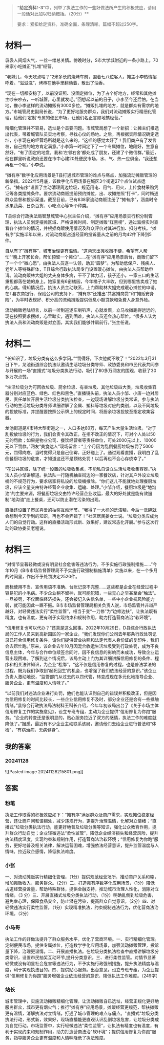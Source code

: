 
> **“给定资料**1-**3**”中，列举了执法工作的一些好做法所产生的积极效应，请用一段话对此加以归纳概括。（20分）**
> 
> 要求：紧扣给定资料，准确全面，条理清晰。篇幅不超过250字。

# 材料一

袅袅人间烟火气，一丝一缕总关情。傍晚时分，S市大学城附近的一条小路上，70来家小吃摊正“扎堆”经营。

“老妹儿，今天吃点啥？”2米多长的烧烤车前，围着七八位客人，摊主小李热情招呼着。“滋滋滋”，烤串在他手里翻动着，散出了油香。

“现在一切都安稳了，以前没证照、没固定摊位，为了占个好地方，经常和其他摊主吵来吵去，一听城管，心里就发毛。”回想起以前的日子，小李至今还后怕。在当地，像小李这样的流动摊贩有3000多位。“摊贩扎堆的地方，就是群众有需求的地方。”市城管局史副局长说，“为了更好地服务群众，我们对流动摊贩实行精细化管理，给他们‘定制’专属的便民市场，让他们名正言顺地搞经营。”

精细化管理并不容易，选址是个首要问题。市城管局想了一个新招：让摊主们推选出代表，带着城管队员实地考察，寻找心仪的场地。之后，再根据实际情况确定选址，小李现在的经营场所就是这么来的。“这样的感觉太好了！我们商户有了发言权，自己找的地方肯定满意。”小李第一时间定下了一个专属摊位，地段好，生意自然好。“有了固定的地盘，我和‘左邻右舍’都处成了朋友，还建了个微信群。”最近，他在群里听说政府还要在市中心建20处便民市场，水、气、热一应俱全。“我还想再租一个呢。”小李说。

“摊有序”数字化应用场景是T县打通城市管理的难点与痛点，加强流动摊贩管理的新举措。2022年5月底，该数字化应用场景在城区3个街道27个点位试点运行。“摊有序”设置了主动清理周边垃圾，规范用电、用气、用火，上传食材采购凭证等各类摆摊条件。要求流动商贩提前预约摊位，出、收摊拍照“打卡”，同时畅通群众监督和投诉渠道。截至目前，已有838家流动商贩注册了“摊有序”，涵盖时令水果蔬菜、日杂百货、小吃点心等15个种类。

T县综合行政执法局智慧城管中心张主任介绍，“摊有序”应用场景实行积分制管理，执法人员划定摆摊区域、严格设摊时间、制定摊贩“红黑榜”，通过监控实时查看各个摊位的情况，并根据商贩使用情况及群众评价对其进行加、扣分考核。“摊有序”实施半年以来，对流动商贩占道经营的投诉量从之前的月均42件下降到5件。

自从有了“摊有序”，城市治理更有温情。“这两天出摊收摊不便，希望有人帮忙”“晚上开家长会，帮忙预留一个摊位”……在“摊有序”应用场景后台，商贩们留下了一个个“微心愿”，由执法人员逐一认领，助其“圆梦”。为帮助低保户、残疾人、老年人等特殊群体，T县综合行政执法局专门设置暖心摊位，由执法人员帮助申请。流动商贩林大姐的丈夫身体多病，干不了体力活，孩子还小，一家三口的生活重担都落在她的身上。她家里有6亩橘园，今年橘子大丰收，但到哪里售卖成了她的心病。得知情况后，执法人员主动联系，上门帮助林大姐完成暖心摊位的申请。在T县农商银行、保险公司的支持下，“摊有序”还推出“共富摊商贷”和“摊贩安身险”，为平时表现好、积分高的流动摊贩提供低息小额贷款和免费人身意外险。

流动摊贩老陆坦言，以前一听到巡逻车喇叭声，心就发慌，立马收摊跑得远远的，现在按照要求摆摊，心里踏实，遇到困难，执法人员还会热心帮忙。“很多人认为执法人员和流动商贩是对立面，其实我们能够并肩前行。”张主任说。
# 材料二

“长知识了，垃圾分类有这么多学问。”“罚得好，下次他就不敢了！”2022年3月31日下午，龙池街道综合执法队邀请生活垃圾分类导师、政协委员和市民代表共同参与开展的一场“直播式”垃圾分类执法行动，吸引了80多万网友的围观，收获了30多万次点赞。

“生活垃圾分为可回收垃圾、厨余垃圾、有害垃圾、其他垃圾四大类，垃圾收集容器分别对应蓝色、绿色、红色和黑色。”直播镜头前，执法人员小邹、小唐一边对居民、责任单位开展生活垃圾分类执法检查，一边现场讲解垃圾分类常识。参与执法行动的生活垃圾分类导师详细讲解了金属、塑料等垃圾对应的类别，以及不同垃圾的投放标准，并提醒要按照公示牌上的规定时间，将厨余垃圾投放至指定收集容器。

龙池街道是X市特大型街道之一，人口多达80万，每天产生大量生活垃圾。“对于乱投放垃圾的行为，我们会责令其改正，在拒不改正的情况下，可对个人处以50元的罚款；如果是物业公司、餐饮经营者等责任单位，可处2000元以上、10000元以下罚款。”网友“美食达人”现场留言：“上个月因为乱倒餐厨垃圾被罚了5000元，罚得肉疼，当时觉得只是自己倒霉，正好碰上了。通过观看直播，我明白了乱倒餐厨垃圾的危害，才知道这还不是顶格处罚！以后再也不会心存侥幸了。”

“在公共区域，除了统一设置的垃圾收集点，不能私自设立生活垃圾收集容器。”执法人员小邹讲解道。执法队一行随机抽查街边的一家餐饮店，针对其户外设立垃圾桶的不规范行为，要求店家将私设的垃圾桶撤除。“你们这儿不能就地处理餐厨垃圾，应该全量交由特许经营企业收集、运输、处理。”小邹介绍，餐厨垃圾是“地沟油”的主要来源，将餐厨垃圾交由特许经营企业收运，最大的好处就是能有效遏制“地沟油”走上餐桌，还可以防止潜在污染的出现。

直播还设置了市民喜爱的抽奖互动环节。“我得了一大桶的洗洁精，今后一洗碗就会想到今天学到的知识，再也不会弄错了！”社区居民姜女士说。“垃圾分类应成为人们的自觉行动。这样的直播活动形式新、效果好，建议常态化开展。”参与这次行动的政协委员老程说。

# 材料三

“对情节显著轻微或没有明显社会危害等违法行为，不予实施行政强制措施……”今年10月《B市市场监督管理局不予实施行政强制措施清单》实施以来，在一个多月的时间里，作出不予处罚决定2520件。

商标使用不当、宣传用语不准确、台账记录不完整……这些都是企业在经营过程中容易犯的小毛病。不少企业稍不留神，就可能犯错，一些无心之举甚至会“触法”。一旦被罚，不仅面临经济损失，还会被记入失信名单，一些中小企业抗风险能力弱，就可能因此一蹶不振。B市市场监督管理局相关负责人说，市场监管并非越严越好，对轻微违法实行“柔性监管”，相当于变“一刀修”为“边修边扶”，让执法既有精度，也有温度，更有利于实现约束和规制作用，助力打造营商法治“软环境”。

“信用修复也可以代办？”还真是这么回事。2022年10月29日，D县综合行政执法局的工作人员来到高新园区的一家企业，“我们发现你们公司去年那条行政处罚记录已符合信用修复条件，请你们提供营业执照和法定代表人身份证的复印件，我们会去帮忙跑。”原来，该企业去年10月因混合收运生活垃圾受到行政处罚，成为不良信息主体，今年与合作单位续签合同时，因不良信息的影响而未成功，导致企业运营出现困难。了解到这个情况后，该局主动上门为其详细讲解信用修复的条件、程序和相关法律知识，为企业“松绑”。“这不仅是信用修复的过程，也是普法学法的过程，既为我们争取到‘起死回生’的机会，也增强了我们依法经营的意识。”该企业负责人激动地说，“监管部门从过去的以罚代管，转变成现在多元化地指导企业、服务企业，更有温度和人情味了。”

“以前我们对违法企业进行处罚，他们也能认识到自己的错误并积极改正，但是因为信用修复的时间比较长，一些企业信用修复不及时，部分企业还是会有一些抵触情绪。”县综合行政执法局法制科王科长介绍，今年年初该局出台了《关于市场主体信用修复工作的实施意见》，设立专班专组，主动为企业提供“信用修复为你跑”服务。“企业的转变还是很明显的，贴心服务拉近了双方的感情，执法工作的难度就降低了。”据悉，最近有不少企业主动联系该局，邀请他们去给企业进行普法和“体检”，“有病治病，无病健身”。

## 我的答案

### 20241128

![[Pasted image 20241128215801.png]]


## 答案

### 粉笔

执法工作取得的积极效应如下：“摊有序”满足群众及商户需求，实现摊位稳定经营，还让商户间和谐相处，减少违规行为，更提升治理温情，化解对立情绪；“直播式”垃圾分类执法行动，能更好地普及垃圾分类等知识，强化公众教育作用，提升群众行动自觉；企业轻微违法“柔性监管”，降低企业经济损失和经营风险，提升执法精度温度，实现约束和规制作用，打造营商法治软环境；“信用修复为你跑”服务，更好地普及相关法律，解决运营困难，增强依法经营意识，提升监管温度与人情味，拉近政企感情，降低执法难度。

### 小张

一、对流动摊贩实行精细化管理，（1分）提供规范经营场所，推动商户关系和睦，增加摊贩收入，服务群众。（2分）二、打造摊有序数字化应用场景，（1分）降低占道经营投诉量，帮助特殊群体，提供金融支持，推动城市治理人性化，消除对立情绪。（3 分）三、开展直播式垃圾分类执法行动，（1分）明确乱倒到垃圾危害，避免幸心理，保障食品安全，防止潜在污染，提高群众自觉意识。（2分）四、对轻微违法实行柔性监管，（1分）实现精准执法，约束规制违法行为，优化营商法治环境。（2分）

### 小马哥

执法工作的好做法提升了群众服务水平，优化了营商环境。一、实行精细化管理。定制便民市场，提供专属摊位，打造数学字化应用场景，加强流动摊贩管理，投诉量下降，治理更温情。二、开展直播执法。在垃圾分类执法检查中直播讲解垃圾分类常识，设置市民抽奖互动环节,提升分类意识。三、进行柔性监管。对情节显著轻微或没有明显社会危害等违法行为，不予实施行政强制措施，提升执法精度与温度，利于实现执法目的。四、提供贴心服务。出台意见，设立专班专组，为企业提供“信用修复为你跑"服务增强企业依法经营的意识，降低执法工作难度。（249字）

### 站长

城市管理中，实施流动摊贩精细化管理，让流动摊贩自已选址，经营正规化更好地服务群众，城市更有烟火气；推行"摊有序”应用场景，摊贩经营更规范，帮扶摊贩更有温情，消解执法对立情绪，打通了城市管理的难点与痛点。"直播式"垃圾分类执法行动，形式新，效果好，现场直播能更直观认识乱倒垃圾危害，让垃圾分类成为自觉行动。市场监管中，实行轻微违法"柔性监管”，让执法有精度也有温度，有利于实现约束和规制作用，助力打造营商法治"软环境”；提供信用修复为你跑"服务，指导服务企业更有温度和人情味降低了执法难度。






